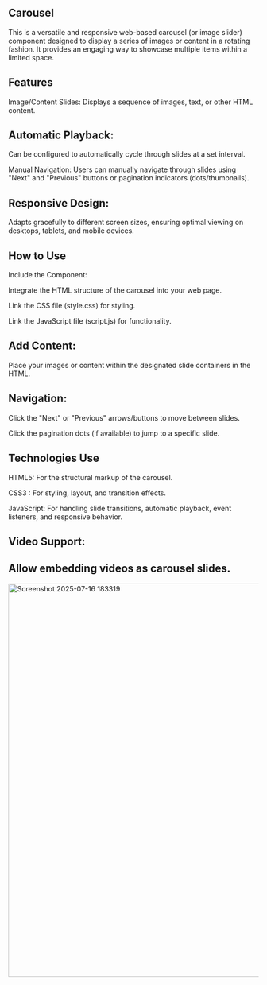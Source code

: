 Carousel 
---------------------------------------
This is a versatile and responsive web-based carousel (or image slider) component designed to display a series of images or content in a rotating fashion. It provides an engaging way to showcase multiple items within a limited space.

Features
----------------------------------------------
Image/Content Slides: Displays a sequence of images, text, or other HTML content.

Automatic Playback:
--------------------------------------
Can be configured to automatically cycle through slides at a set interval.

Manual Navigation: Users can manually navigate through slides using "Next" and "Previous" buttons or pagination indicators (dots/thumbnails).


Responsive Design:
-------------------------------
Adapts gracefully to different screen sizes, ensuring optimal viewing on desktops, tablets, and mobile devices.


How to Use
--------------------------------
Include the Component:

Integrate the HTML structure of the carousel into your web page.

Link the CSS file (style.css) for styling.

Link the JavaScript file (script.js) for functionality.

Add Content:
--------------------------------------------
Place your images or content within the designated slide containers in the HTML.


Navigation:
-----------------------------------------------------
Click the "Next" or "Previous" arrows/buttons to move between slides.

Click the pagination dots (if available) to jump to a specific slide.

Technologies Use
---------------------------------
HTML5: For the structural markup of the carousel.

CSS3 : For styling, layout, and transition effects.

JavaScript: For handling slide transitions, automatic playback, event listeners, and responsive behavior.


Video Support: 
--------------------------------
Allow embedding videos as carousel slides.
--------------------------------------
<img width="1845" height="792" alt="Screenshot 2025-07-16 183319" src="https://github.com/user-attachments/assets/8b487045-b591-487e-8eb1-4bbdf30f8d82" />

